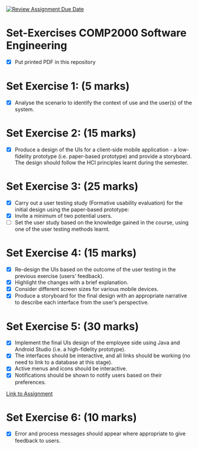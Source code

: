 [![Review Assignment Due Date](https://classroom.github.com/assets/deadline-readme-button-22041afd0340ce965d47ae6ef1cefeee28c7c493a6346c4f15d667ab976d596c.svg)](https://classroom.github.com/a/tkdtCm72)

# Set-Exercises COMP2000 Software Engineering

- [X] Put printed PDF in this repository

# Set Exercise 1: (5 marks)

- [X] Analyse the scenario to identify the context of use and the user(s) of the system.

# Set Exercise 2: (15 marks)

- [X] Produce a design of the UIs for a client-side mobile application - a low-fidelity prototype (i.e. paper-based prototype) and provide a storyboard. The design should follow the HCI principles learnt during the semester.

# Set Exercise 3: (25 marks)

- [X] Carry out a user testing study (Formative usability evaluation) for the initial design using the paper-based prototype:
- [X] Invite a minimum of two potential users.
- [ ] Set the user study based on the knowledge gained in the course, using one of the user testing methods learnt.

# Set Exercise 4: (15 marks)

- [X] Re-design the UIs based on the outcome of the user testing in the previous exercise (users’ feedback).
- [X] Highlight the changes with a brief explanation.
- [X] Consider different screen sizes for various mobile devices.
- [X] Produce a storyboard for the final design with an appropriate narrative to describe each interface from the user’s perspective.

# Set Exercise 5: (30 marks)

- [X] Implement the final UIs design of the employee side using Java and Android Studio (i.e. a high-fidelity prototype).
- [X] The interfaces should be interactive, and all links should be working (no need to link to a database at this stage).
- [X] Active menus and icons should be interactive.
- [X] Notifications should be shown to notify users based on their preferences.

[Link to Assignment](https://classroom.github.com/a/tkdtCm72)

# Set Exercise 6: (10 marks)

- [X] Error and process messages should appear where appropriate to give feedback to users.
